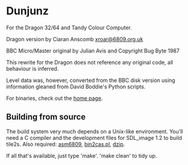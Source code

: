 # Dunjunz

For the Dragon 32/64 and Tandy Colour Computer.

Dragon version by Ciaran Anscomb <xroar@6809.org.uk>

BBC Micro/Master original by Julian Avis and Copyright Bug Byte 1987

This rewrite for the Dragon does not reference any original code, all
behaviour is inferred.

Level data was, however, converted from the BBC disk version using
information gleaned from David Boddie's Python scripts.

For binaries, check out the [home page].

[home page]: http://www.6809.org.uk/dunjunz/

## Building from source

The build system very much depends on a Unix-like environment.  You'll need
a C compiler and the development files for SDL\_image 1.2 to build
tile2s.  Also required: [asm6809], [bin2cas.pl], [dzip].

[asm6809]: http://www.6809.org.uk/asm6809/
[bin2cas.pl]: http://www.6809.org.uk/dragon/#castools
[dzip]: http://www.6809.org.uk/dragon/#dzip

If all that's available, just type 'make'.  'make clean' to tidy up.
